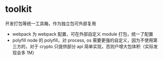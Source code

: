 # toolkit

开发打包等统一工具箱，作为独立包可外部复用

- webpack 为 webpack 配置，可在外部自定义 module 打包，统一了配置
- polyfill node 的 polyfill，对 process, os 需要更强的自定义，因为不使用第三方的，对于 crypto 只提供部分 api 简单实现，否则户增大包体积（实际发现会多 1M）
